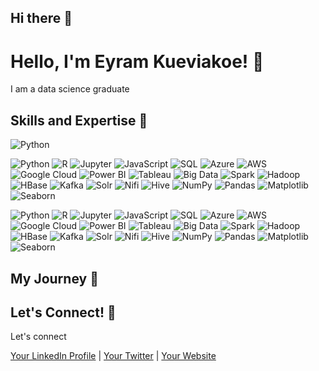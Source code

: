 ## Hi there 👋


# Hello, I'm Eyram Kueviakoe! 👋

I am a data science graduate 

## Skills and Expertise 🔧

![Python](https://img.shields.io/badge/Python-3776AB?style=flat&logo=python&logoColor=white&logoWidth=50)

![Python](https://img.shields.io/badge/Python-3776AB?style=flat&logo=python&logoColor=white&logoWidth=30)
![R](https://img.shields.io/badge/R-276DC3?style=flat&logo=r&logoColor=white&logoWidth=30)
![Jupyter](https://img.shields.io/badge/Jupyter-F37626?style=flat&logo=jupyter&logoColor=white&logoWidth=30)
![JavaScript](https://img.shields.io/badge/JavaScript-F7DF1E?style=flat&logo=javascript&logoColor=black&logoWidth=30)
![SQL](https://img.shields.io/badge/SQL-4479A1?style=flat&logo=mysql&logoColor=white&logoWidth=30)
![Azure](https://img.shields.io/badge/Azure-0078D4?style=flat&logo=microsoftazure&logoColor=white&logoWidth=30)
![AWS](https://img.shields.io/badge/AWS-232F3E?style=flat&logo=amazonaws&logoColor=white&logoWidth=30)
![Google Cloud](https://img.shields.io/badge/Google_Cloud-4285F4?style=flat&logo=googlecloud&logoColor=white&logoWidth=30)
![Power BI](https://img.shields.io/badge/Power_BI-F2C94C?style=flat&logo=powerbi&logoColor=black&logoWidth=30)
![Tableau](https://img.shields.io/badge/Tableau-E97627?style=flat&logo=tableau&logoColor=white&logoWidth=30)
![Big Data](https://img.shields.io/badge/Big_Data-0072C6?style=flat&logo=apache&logoColor=white&logoWidth=30)
![Spark](https://img.shields.io/badge/Spark-E25A1C?style=flat&logo=apache-spark&logoColor=white&logoWidth=30)
![Hadoop](https://img.shields.io/badge/Hadoop-FCC624?style=flat&logo=apache-hadoop&logoColor=black&logoWidth=30)
![HBase](https://img.shields.io/badge/HBase-7B42BC?style=flat&logo=apache-hbase&logoColor=white&logoWidth=30)
![Kafka](https://img.shields.io/badge/Kafka-231F20?style=flat&logo=apache-kafka&logoColor=white&logoWidth=30)
![Solr](https://img.shields.io/badge/Solr-5B5B5B?style=flat&logo=apache-solr&logoColor=white&logoWidth=30)
![Nifi](https://img.shields.io/badge/Nifi-00A8B5?style=flat&logo=apache-nifi&logoColor=white&logoWidth=30)
![Hive](https://img.shields.io/badge/Hive-FCE76E?style=flat&logo=apache-hive&logoColor=black&logoWidth=30)
![NumPy](https://img.shields.io/badge/NumPy-013243?style=flat&logo=numpy&logoColor=white&logoWidth=30)
![Pandas](https://img.shields.io/badge/Pandas-150458?style=flat&logo=pandas&logoColor=white&logoWidth=30)
![Matplotlib](https://img.shields.io/badge/Matplotlib-003DA5?style=flat&logo=matplotlib&logoColor=white&logoWidth=30)
![Seaborn](https://img.shields.io/badge/Seaborn-30B0C7?style=flat&logo=seaborn&logoColor=white&logoWidth=30)



![Python](https://img.shields.io/badge/Python-3776AB?style=flat&logo=python&logoColor=white)
![R](https://img.shields.io/badge/R-276DC3?style=flat&logo=r&logoColor=white)
![Jupyter](https://img.shields.io/badge/Jupyter-F37626?style=flat&logo=jupyter&logoColor=white)
![JavaScript](https://img.shields.io/badge/JavaScript-F7DF1E?style=flat&logo=javascript&logoColor=black)
![SQL](https://img.shields.io/badge/SQL-4479A1?style=flat&logo=mysql&logoColor=white)
![Azure](https://img.shields.io/badge/Azure-0078D4?style=flat&logo=microsoftazure&logoColor=white)
![AWS](https://img.shields.io/badge/AWS-232F3E?style=flat&logo=amazonaws&logoColor=white)
![Google Cloud](https://img.shields.io/badge/Google_Cloud-4285F4?style=flat&logo=googlecloud&logoColor=white)
![Power BI](https://img.shields.io/badge/Power_BI-F2C94C?style=flat&logo=powerbi&logoColor=black)
![Tableau](https://img.shields.io/badge/Tableau-E97627?style=flat&logo=tableau&logoColor=white)
![Big Data](https://img.shields.io/badge/Big_Data-0072C6?style=flat&logo=apache&logoColor=white)
![Spark](https://img.shields.io/badge/Spark-E25A1C?style=flat&logo=apache-spark&logoColor=white)
![Hadoop](https://img.shields.io/badge/Hadoop-FCC624?style=flat&logo=apache-hadoop&logoColor=black)
![HBase](https://img.shields.io/badge/HBase-7B42BC?style=flat&logo=apache-hbase&logoColor=white)
![Kafka](https://img.shields.io/badge/Kafka-231F20?style=flat&logo=apache-kafka&logoColor=white)
![Solr](https://img.shields.io/badge/Solr-5B5B5B?style=flat&logo=apache-solr&logoColor=white)
![Nifi](https://img.shields.io/badge/Nifi-00A8B5?style=flat&logo=apache-nifi&logoColor=white)
![Hive](https://img.shields.io/badge/Hive-FCE76E?style=flat&logo=apache-hive&logoColor=black)
![NumPy](https://img.shields.io/badge/NumPy-013243?style=flat&logo=numpy&logoColor=white)
![Pandas](https://img.shields.io/badge/Pandas-150458?style=flat&logo=pandas&logoColor=white)
![Matplotlib](https://img.shields.io/badge/Matplotlib-003DA5?style=flat&logo=matplotlib&logoColor=white)
![Seaborn](https://img.shields.io/badge/Seaborn-30B0C7?style=flat&logo=seaborn&logoColor=white)


## My Journey 🌟



## Let's Connect! 🤝
Let's connect

[Your LinkedIn Profile](#) | [Your Twitter](#) | [Your Website](#)




<!--
**kueyram/kueyram** is a ✨ _special_ ✨ repository because its `README.md` (this file) appears on your GitHub profile.

Here are some ideas to get you started:

- 🔭 I’m currently working on ...
- 🌱 I’m currently learning ...
- 👯 I’m looking to collaborate on ...
- 🤔 I’m looking for help with ...
- 💬 Ask me about ...
- 📫 How to reach me: ...
- 😄 Pronouns: ...
- ⚡ Fun fact: ...
-->
